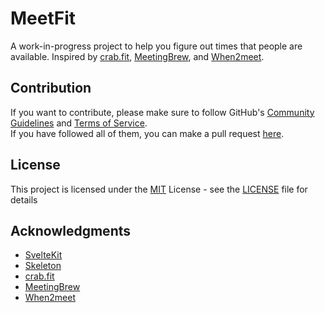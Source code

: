 # MeetFit

A work-in-progress project to help you figure out times that people are available. Inspired by [crab.fit](https://crab.fit), [MeetingBrew](https://www.meetingbrew.com/), and [When2meet](https://www.when2meet.com/).

## Contribution

If you want to contribute, please make sure to follow GitHub's [Community Guidelines](https://docs.github.com/en/site-policy/github-terms/github-community-guidelines) and [Terms of Service](https://docs.github.com/en/site-policy/github-terms/github-terms-of-service).<br>
If you have followed all of them, you can make a pull request [here](https://github.com/JovannMC/jovann.me/pulls).

## License

This project is licensed under the [MIT](https://opensource.org/license/MIT/) License - see the [LICENSE](LICENSE) file for details<br>

## Acknowledgments

- [SvelteKit](https://kit.svelte.dev/)
- [Skeleton](https://skeleton.dev/)
- [crab.fit](https://crab.fit/)
- [MeetingBrew](https://www.meetingbrew.com/)
- [When2meet](https://www.when2meet.com/)
